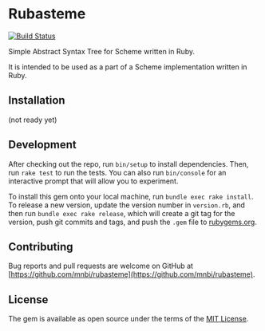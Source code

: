 # Rubasteme

[![Build Status](https://github.com/mnbi/rubasteme/workflows/Build/badge.svg)](https://github.com/mnbi/rubasteme/actions?query=workflow%3A"Build")

Simple Abstract Syntax Tree for Scheme written in Ruby.

It is intended to be used as a part of a Scheme implementation written
in Ruby.

## Installation

(not ready yet)

## Development

After checking out the repo, run `bin/setup` to install dependencies. Then, run `rake test` to run the tests. You can also run `bin/console` for an interactive prompt that will allow you to experiment.

To install this gem onto your local machine, run `bundle exec rake install`. To release a new version, update the version number in `version.rb`, and then run `bundle exec rake release`, which will create a git tag for the version, push git commits and tags, and push the `.gem` file to [rubygems.org](https://rubygems.org).

## Contributing

Bug reports and pull requests are welcome on GitHub at [https://github.com/mnbi/rubasteme](https://github.com/mnbi/rubasteme).


## License

The gem is available as open source under the terms of the [MIT License](https://opensource.org/licenses/MIT).
